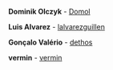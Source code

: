 **Dominik Olczyk** - [Domol](https://github.com/Domol/)

**Luis Alvarez** - [lalvarezguillen](https://github.com/lalvarezguillen/)

**Gonçalo Valério** - [dethos](https://github.com/dethos/)

**vermin** - [vermin](https://github.com/vermin/)
